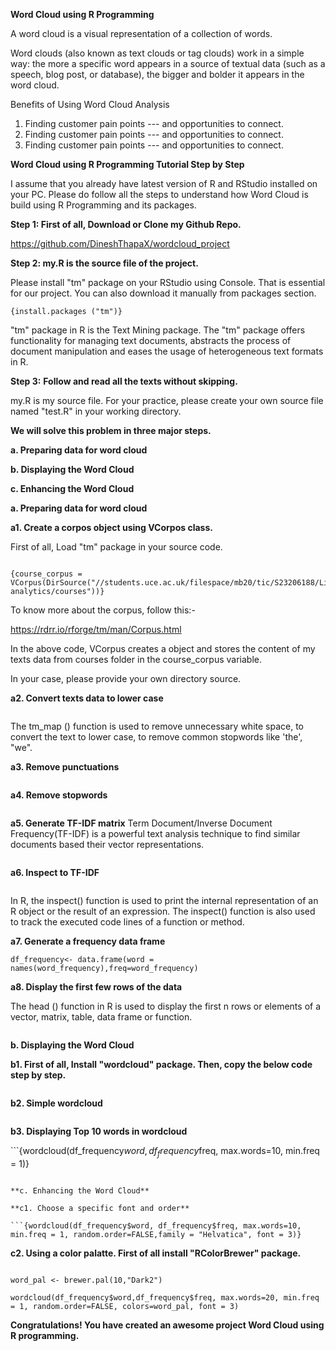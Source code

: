 **Word Cloud using R Programming**

A word cloud is a visual representation of a collection of words.

Word clouds (also known as text clouds or tag clouds) work in a simple way: the more a specific word appears in a source of textual data (such as a speech, blog post, or database), the bigger and bolder it appears in the word cloud.

Benefits of Using Word Cloud Analysis

1.  Finding customer pain points --- and opportunities to connect.
2.  Finding customer pain points --- and opportunities to connect.
3.  Finding customer pain points --- and opportunities to connect.

**Word Cloud using R Programming Tutorial Step by Step**

I assume that you already have latest version of R and RStudio installed on your PC. Please do follow all the steps to understand how Word Cloud is build using R Programming and its packages.

**Step 1: First of all, Download or Clone my Github Repo.**

<https://github.com/DineshThapaX/wordcloud_project>

**Step 2: my.R is the source file of the project.**

Please install "tm" package on your RStudio using Console. That is essential for our project. You can also download it manually from packages section.

`{install.packages ("tm")}`

"tm" package in R is the Text Mining package. The "tm" package offers functionality for managing text documents, abstracts the process of document manipulation and eases the usage of heterogeneous text formats in R.

**Step 3:** **Follow and read all the texts without skipping.**

my.R is my source file. For your practice, please create your own source file named "test.R" in your working directory.

**We will solve this problem in three major steps.**

**a. Preparing data for word cloud**

**b. Displaying the Word Cloud**

**c. Enhancing the Word Cloud**

**a. Preparing data for word cloud**

**a1. Create a corpos object using VCorpos class.**

First of all, Load "tm" package in your source code.

```{library("tm")}

{course_corpus = VCorpus(DirSource("//students.uce.ac.uk/filespace/mb20/tic/S23206188/LinkedinLearning/wordcloud_project/text-analytics/courses"))}

```

To know more about the corpus, follow this:-

<https://rdrr.io/rforge/tm/man/Corpus.html>

In the above code, VCorpus creates a object and stores the content of my texts data from courses folder in the course_corpus variable.

In your case, please provide your own directory source.

**a2. Convert texts data to lower case**

```{course_corpus2 = tm_map(course_corpus, content_transformer(tolower))}

```

The tm_map () function is used to remove unnecessary white space, to convert the text to lower case, to remove common stopwords like 'the', "we".

**a3. Remove punctuations**

```{course_corpus3 = tm_map(course_corpus2, removePunctuation)}

```

**a4. Remove stopwords**

```{course_corpus4 = tm_map(course_corpus3, removeWords, stopwords())}

```

**a5. Generate TF-IDF matrix** Term Document/Inverse Document Frequency(TF-IDF) is a powerful text analysis technique to find similar documents based their vector representations.

```{course_dtm <- DocumentTermMatrix(course_corpus4)}

```

**a6. Inspect to TF-IDF**

``` {inspect(course_dtm)}
```

In R, the inspect() function is used to print the internal representation of an R object or the result of an expression. The inspect() function is also used to track the executed code lines of a function or method.

**a7. Generate a frequency data frame**

```{word_frequency <- sort(colSums(as.matrix(course_dtm)),decreasing=TRUE)}
df_frequency<- data.frame(word = names(word_frequency),freq=word_frequency)

```

**a8. Display the first few rows of the data**

The head () function in R is used to display the first n rows or elements of a vector, matrix, table, data frame or function.

``` {head(df_frequency)}
```

**b. Displaying the Word Cloud**

**b1. First of all, Install "wordcloud" package. Then, copy the below code step by step.**

``` {library(wordcloud)}
```

**b2. Simple wordcloud**

``` {wordcloud(df_frequency$word,df_frequency$freq)}
```

**b3. Displaying Top 10 words in wordcloud**

\`\`\`{wordcloud(df_frequency$word, df_frequency$freq, max.words=10, min.freq = 1)}

```         

**c. Enhancing the Word Cloud**

**c1. Choose a specific font and order**

```{wordcloud(df_frequency$word, df_frequency$freq, max.words=10, min.freq = 1, random.order=FALSE,family = "Helvatica", font = 3)}
```

**c2. Using a color palatte. First of all install "RColorBrewer" package.**

``` {library(rcolorbrewer)}

word_pal <- brewer.pal(10,"Dark2")

wordcloud(df_frequency$word,df_frequency$freq, max.words=20, min.freq = 1, random.order=FALSE, colors=word_pal, font = 3)
```

**Congratulations! You have created an awesome project Word Cloud using R programming.**
